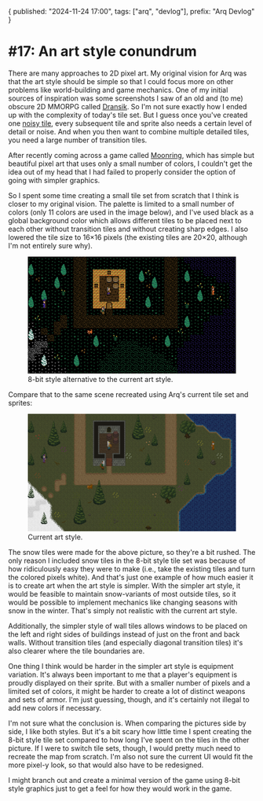 {
  published: "2024-11-24 17:00",
  tags: ["arq", "devlog"],
  prefix: "Arq Devlog"
}
# #17: An art style conundrum

There are many approaches to 2D pixel art. My original vision for Arq was that the art style should be simple so that I could focus more on other problems like world-building and game mechanics. One of my initial sources of inspiration was some screenshots I saw of an old and (to me) obscure 2D MMORPG called [Dransik](https://dransik.com/). So I'm not sure exactly how I ended up with the complexity of today's tile set. But I guess once you've created one [noisy tile](./devlog-4.md), every subsequent tile and sprite also needs a certain level of detail or noise. And when you then want to combine multiple detailed tiles, you need a large number of transition tiles.

After recently coming across a game called [Moonring](https://dene.itch.io/moonring), which has simple but beautiful pixel art that uses only a small number of colors, I couldn't get the idea out of my head that I had failed to properly consider the option of going with simpler graphics.

So I spent some time creating a small tile set from scratch that I think is closer to my original vision. The palette is limited to a small number of colors (only 11 colors are used in the image below), and I've used black as a global background color which allows different tiles to be placed next to each other without transition tiles and without creating sharp edges. I also lowered the tile size to 16&times;16 pixels (the existing tiles are 20&times;20, although I'm not entirely sure why).

<figure>
<a href="../images/arq/artstyle2.png">
<img src="../images/arq/artstyle2.png" width=512 alt="8-bit style graphics">
</a>
<figcaption>8-bit style alternative to the current art style.</figcation>
</figure>

Compare that to the same scene recreated using Arq's current tile set and sprites:

<figure>
<a href="../images/arq/artstyle1.png">
<img src="../images/arq/artstyle1.png" width=640 alt="Current art style">
</a>
<figcaption>Current art style.</figcation>
</figure>

The snow tiles were made for the above picture, so they're a bit rushed. The only reason I included snow tiles in the 8-bit style tile set was because of how ridiculously easy they were to make (i.e., take the existing tiles and turn the colored pixels white). And that's just one example of how much easier it is to create art when the art style is simpler. With the simpler art style, it would be feasible to maintain snow-variants of most outside tiles, so it would be possible to implement mechanics like changing seasons with snow in the winter. That's simply not realistic with the current art style.

Additionally, the simpler style of wall tiles allows windows to be placed on the left and right sides of buildings instead of just on the front and back walls. Without transition tiles (and especially diagonal transition tiles) it's also clearer where the tile boundaries are.

One thing I think would be harder in the simpler art style is equipment variation. It's always been important to me that a player's equipment is proudly displayed on their sprite. But with a smaller number of pixels and a limited set of colors, it might be harder to create a lot of distinct weapons and sets of armor. I'm just guessing, though, and it's certainly not illegal to add new colors if necessary.

I'm not sure what the conclusion is. When comparing the pictures side by side, I like both styles. But it's a bit scary how little time I spent creating the 8-bit style tile set compared to how long I've spent on the tiles in the other picture. If I were to switch tile sets, though, I would pretty much need to recreate the map from scratch. I'm also not sure the current UI would fit the more pixel-y look, so that would also have to be redesigned.

I might branch out and create a minimal version of the game using 8-bit style graphics just to get a feel for how they would work in the game.
